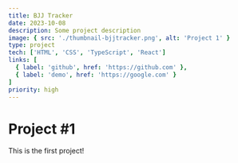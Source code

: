 ```yaml
---
title: BJJ Tracker
date: 2023-10-08
description: Some project description
image: { src: './thumbnail-bjjtracker.png', alt: 'Project 1' }
type: project
tech: ['HTML', 'CSS', 'TypeScript', 'React']
links: [
  { label: 'github', href: 'https://github.com' },
  { label: 'demo', href: 'https://google.com' }
]
priority: high
---
```


# Project #1

This is the first project!